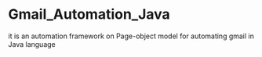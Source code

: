 # Gmail_Automation_Java
it is an automation framework on Page-object model for automating gmail in Java language
